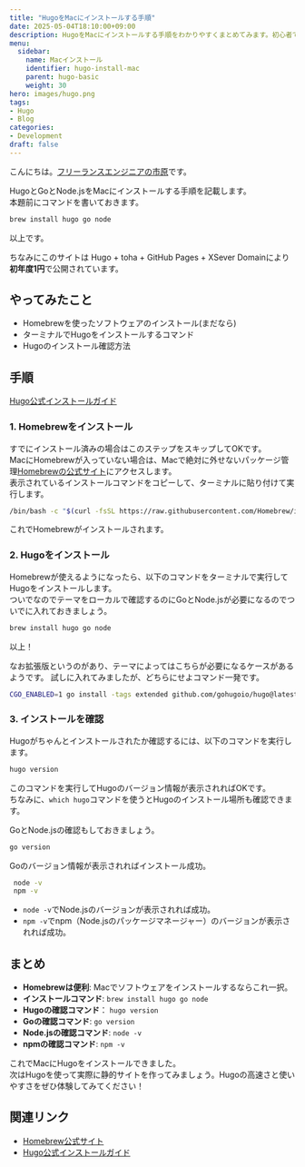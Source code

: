 ```yaml
---
title: "HugoをMacにインストールする手順"
date: 2025-05-04T18:10:00+09:00
description: HugoをMacにインストールする手順をわかりやすくまとめてみます。初心者でも迷わず進められるはずなので、ぜひ試してみてください。
menu:
  sidebar:
    name: Macインストール
    identifier: hugo-install-mac
    parent: hugo-basic
    weight: 30
hero: images/hugo.png
tags:
- Hugo
- Blog
categories:
- Development
draft: false
---
```


こんにちは。[フリーランスエンジニアの市原<i class="fas fa-link"></i>](/#about)です。  

HugoとGoとNode.jsをMacにインストールする手順を記載します。  
本題前にコマンドを書いておきます。

```bash
brew install hugo go node
```

以上です。

ちなみにこのサイトは Hugo + toha + GitHub Pages + XSever Domainにより**初年度1円**で公開されています。

## やってみたこと

- Homebrewを使ったソフトウェアのインストール(まだなら)
- ターミナルでHugoをインストールするコマンド
- Hugoのインストール確認方法

## 手順

[Hugo公式インストールガイド <i class="fa-solid fa-arrow-up-right-from-square"></i>](https://gohugo.io/installation/macos/)

### 1. Homebrewをインストール

すでにインストール済みの場合はこのステップをスキップしてOKです。  
MacにHomebrewが入っていない場合は、Macで絶対に外せないパッケージ管理[Homebrewの公式サイト<i class="fa-solid fa-arrow-up-right-from-square"></i>](https://brew.sh/)にアクセスします。  
表示されているインストールコマンドをコピーして、ターミナルに貼り付けて実行します。

```bash
/bin/bash -c "$(curl -fsSL https://raw.githubusercontent.com/Homebrew/install/HEAD/install.sh)"
```

これでHomebrewがインストールされます。

### 2. Hugoをインストール

Homebrewが使えるようになったら、以下のコマンドをターミナルで実行してHugoをインストールします。  
ついでなのでテーマをローカルで確認するのにGoとNode.jsが必要になるのでついでに入れておきましょう。

```bash
brew install hugo go node
```

以上！

なお拡張版というのがあり、テーマによってはこちらが必要になるケースがあるようです。
試しに入れてみましたが、どちらにせよコマンド一発です。

```bash
CGO_ENABLED=1 go install -tags extended github.com/gohugoio/hugo@latest
```

### 3. インストールを確認

Hugoがちゃんとインストールされたか確認するには、以下のコマンドを実行します。

```bash
hugo version
```

このコマンドを実行してHugoのバージョン情報が表示されればOKです。  
ちなみに、`which hugo`コマンドを使うとHugoのインストール場所も確認できます。

GoとNode.jsの確認もしておきましょう。

   ```bash
   go version
   ```

Goのバージョン情報が表示されればインストール成功。

  ```bash
   node -v
   npm -v
  ```

  - `node -v`でNode.jsのバージョンが表示されれば成功。
  - `npm -v`でnpm（Node.jsのパッケージマネージャー）のバージョンが表示されれば成功。

## まとめ

- **Homebrewは便利**: Macでソフトウェアをインストールするならこれ一択。
- **インストールコマンド**: `brew install hugo go node`
- **Hugoの確認コマンド**： `hugo version`
- **Goの確認コマンド**: `go version`
- **Node.jsの確認コマンド**: `node -v`
- **npmの確認コマンド**: `npm -v`

これでMacにHugoをインストールできました。  
次はHugoを使って実際に静的サイトを作ってみましょう。Hugoの高速さと使いやすさをぜひ体験してみてください！

## 関連リンク

- [Homebrew公式サイト <i class="fa-solid fa-arrow-up-right-from-square"></i>](https://brew.sh/)
- [Hugo公式インストールガイド <i class="fa-solid fa-arrow-up-right-from-square"></i>](https://gohugo.io/installation/macos/)